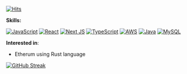 [![Hits](https://hits.seeyoufarm.com/api/count/incr/badge.svg?url=https%3A%2F%2Fgithub.com%2FSardor-M%2Fhit-counter&count_bg=%230130C6&title_bg=%23C90012&icon=buzzfeed.svg&icon_color=%23E7E7E7&title=hits&edge_flat=true)](https://hits.seeyoufarm.com)



**Skills:** 


[![JavaScript](https://img.shields.io/badge/Javascript-%23323330?style=flat-square&logo=javascript&logoColor=%23F7DF1E)]()
[![React](https://img.shields.io/badge/React-%2300599C.svg?style=flat-square&logo=react&logoColor=%2361DAFB)]()
[![Next JS](https://img.shields.io/badge/Next-black?style=flat-square&logo=next.js&logoColor=white)]()
[![TypeScript](https://img.shields.io/badge/Typescript-%23007ACC.svg?style=flat-square&logo=typescript&logoColor=white)]()
[![AWS](https://img.shields.io/badge/AWS-%23FF9900.svg?style=flat-square&logo=amazon-aws&logoColor=white)]()
[![Java](https://img.shields.io/badge/Java-%23ED8B00.svg?style=flat-square&logo=openjdk&logoColor=white)]()
[![MySQL](https://img.shields.io/badge/MySQL-008CC1?style=flat-square&logo=mysql&logoColor=white)]()



**Interested in**: 

- Etherum using Rust language 


[![GitHub Streak](https://streak-stats.demolab.com?user=Sardor-M&mode=weekly)](https://git.io/streak-stats)
